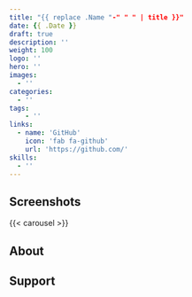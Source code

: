 ```yaml
---
title: "{{ replace .Name "-" " " | title }}"
date: {{ .Date }}
draft: true
description: ''
weight: 100
logo: ''
hero: ''
images:
  - ''
categories:
  - ''
tags:
    - ''
links:
  - name: 'GitHub'
    icon: 'fab fa-github'
    url: 'https://github.com/'
skills:
  - ''
---
```


## Screenshots
<!-- include images URLs as params, or it will take from page "images" param -->
{{< carousel >}}

## About

## Support
